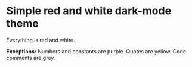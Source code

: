 # Simple red and white dark-mode theme

Everything is red and white.

**Exceptions:** Numbers and constants are purple. Quotes are yellow. Code comments are grey.
